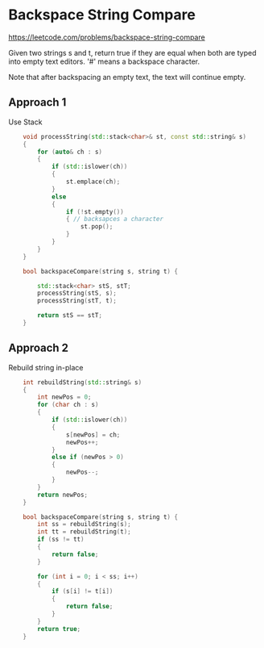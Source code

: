 # Backspace String Compare

https://leetcode.com/problems/backspace-string-compare

Given two strings s and t, return true if they are equal when both are typed into empty text editors. '#' means a backspace character.

Note that after backspacing an empty text, the text will continue empty.


## Approach 1

Use Stack
``` C++
    void processString(std::stack<char>& st, const std::string& s)
    {
        for (auto& ch : s)
        {
            if (std::islower(ch))
            {
                st.emplace(ch);
            }
            else
            {
                if (!st.empty())
                { // backsapces a character
                    st.pop();
                }
            }
        }
    }

    bool backspaceCompare(string s, string t) {

        std::stack<char> stS, stT;
        processString(stS, s);
        processString(stT, t);

        return stS == stT;
    }
```


## Approach 2

Rebuild string in-place
``` C++
    int rebuildString(std::string& s)
    {
        int newPos = 0;
        for (char ch : s)
        {
            if (std::islower(ch))
            {
                s[newPos] = ch;
                newPos++;
            }
            else if (newPos > 0)
            {
                newPos--;
            }
        }
        return newPos;
    }

    bool backspaceCompare(string s, string t) {
        int ss = rebuildString(s);
        int tt = rebuildString(t);
        if (ss != tt)
        {
            return false;
        }

        for (int i = 0; i < ss; i++)
        {
            if (s[i] != t[i])
            {
                return false;
            }
        }
        return true;
    }
```


